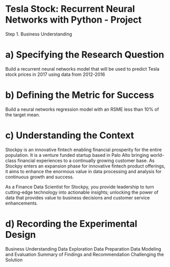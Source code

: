 
# Tesla Stock: Recurrent Neural Networks with Python - Project


Step 1. Business Understanding


# a) Specifying the Research Question
Build a recurrent neural networks model that will be used to predict Tesla stock prices in 2017 using data from 2012-2016


# b) Defining the Metric for Success
Build a neural networks regression model with an RSME less than 10% of the target mean.


# c) Understanding the Context
Stockpy is an innovative fintech enabling financial prosperity for the entire population. It is a venture funded startup based in Palo Alto bringing world-class financial experiences to a continually growing customer base. As Stockpy enters an expansion phase for innovative fintech product offerings, it aims to enhance the enormous value in data processing and analysis for continuous growth and success.

As a Finance Data Scientist for Stockpy, you provide leadership to turn cutting-edge technology into actionable insights; unlocking the power of data that provides value to business decisions and customer service enhancements.


# d) Recording the Experimental Design
Business Understanding
Data Exploration
Data Preparation
Data Modeling and Evaluation
Summary of Findings and Recommendation
Challenging the Solution
